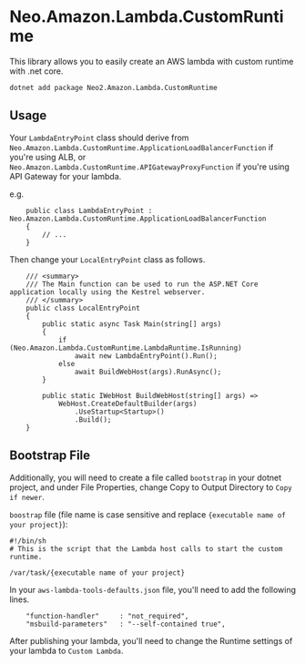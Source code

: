 ﻿# Neo.Amazon.Lambda.CustomRuntime

This library allows you to easily create an AWS lambda with custom runtime with .net core.

`dotnet add package Neo2.Amazon.Lambda.CustomRuntime`

## Usage

Your `LambdaEntryPoint` class should derive from `Neo.Amazon.Lambda.CustomRuntime.ApplicationLoadBalancerFunction` if you're using ALB, or `Neo.Amazon.Lambda.CustomRuntime.APIGatewayProxyFunction` if you're using API Gateway for your lambda.

e.g.
```
    public class LambdaEntryPoint : Neo.Amazon.Lambda.CustomRuntime.ApplicationLoadBalancerFunction
    {
        // ...
    }
```

Then change your `LocalEntryPoint` class as follows.

```
    /// <summary>
    /// The Main function can be used to run the ASP.NET Core application locally using the Kestrel webserver.
    /// </summary>
    public class LocalEntryPoint
    {
        public static async Task Main(string[] args)
        {
            if (Neo.Amazon.Lambda.CustomRuntime.LambdaRuntime.IsRunning)
                await new LambdaEntryPoint().Run();
            else
                await BuildWebHost(args).RunAsync();
        }

        public static IWebHost BuildWebHost(string[] args) =>
            WebHost.CreateDefaultBuilder(args)
                .UseStartup<Startup>()
                .Build();
    }
```

## Bootstrap File

Additionally, you will need to create a file called `bootstrap` in your dotnet project, and under File Properties, change Copy to Output Directory to `Copy if newer`.

`boostrap` file (file name is case sensitive and replace `{executable name of your project}`):
```
#!/bin/sh
# This is the script that the Lambda host calls to start the custom runtime.

/var/task/{executable name of your project}
```

In your `aws-lambda-tools-defaults.json` file, you'll need to add the following lines.

```
    "function-handler"     : "not_required",
    "msbuild-parameters"   : "--self-contained true",
```

After publishing your lambda, you'll need to change the Runtime settings of your lambda to `Custom Lambda`.

